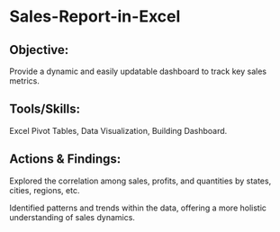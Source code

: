# Sales-Report-in-Excel
## Objective:
Provide a dynamic and easily updatable dashboard to track key sales metrics.

## Tools/Skills:
Excel Pivot Tables, Data Visualization, Building Dashboard.


## Actions & Findings:

Explored the correlation among sales, profits, and quantities by states, cities, regions, etc.

Identified patterns and trends within the data, offering a more holistic understanding of sales dynamics.
